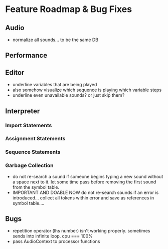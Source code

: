 # Feature Roadmap & Bug Fixes

## Audio
* normalize all sounds... to be the same DB

## Performance

## Editor
* underline variables that are being played
* also somehow visualize which sequence is playing which variable steps
* underline even unavailable sounds? or just skip them?

## Interpreter
### Import Statements
### Assignment Statements
### Sequence Statements
### Garbage Collection
* do not re-search a sound if someone begins typing a new sound without a space next to it. let some time pass before removing the first sound from the symbol table.
* IMPORTANT AND DOABLE NOW do not re-search sounds if an error is introduced... collect all tokens within error and save as references in symbol table....

## Bugs
* repetition operator (lhs number) isn't working properly. sometimes sends into infinite loop. cpu === 100%
* pass AudioContext to processor functions
